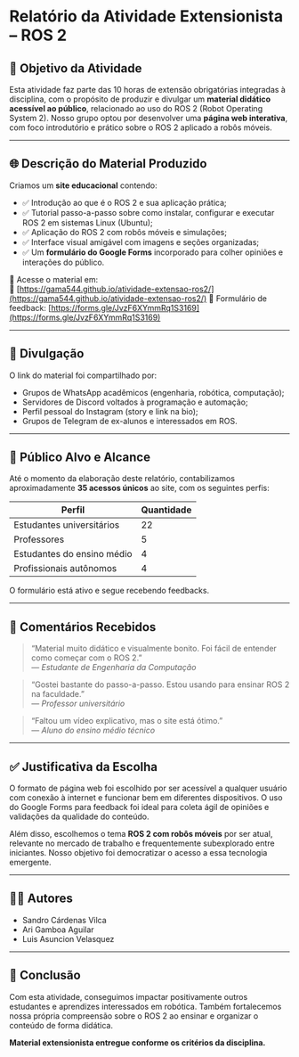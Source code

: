 # Relatório da Atividade Extensionista – ROS 2

## 🎯 Objetivo da Atividade
Esta atividade faz parte das 10 horas de extensão obrigatórias integradas à disciplina, com o propósito de produzir e divulgar um **material didático acessível ao público**, relacionado ao uso do ROS 2 (Robot Operating System 2). Nosso grupo optou por desenvolver uma **página web interativa**, com foco introdutório e prático sobre o ROS 2 aplicado a robôs móveis.

---

## 🌐 Descrição do Material Produzido

Criamos um **site educacional** contendo:

- ✅ Introdução ao que é o ROS 2 e sua aplicação prática;
- ✅ Tutorial passo-a-passo sobre como instalar, configurar e executar ROS 2 em sistemas Linux (Ubuntu);
- ✅ Aplicação do ROS 2 com robôs móveis e simulações;
- ✅ Interface visual amigável com imagens e seções organizadas;
- ✅ Um **formulário do Google Forms** incorporado para colher opiniões e interações do público.

📎 Acesse o material em:  
🔗 [https://gama544.github.io/atividade-extensao-ros2/](https://gama544.github.io/atividade-extensao-ros2/)
📝 Formulário de feedback: [https://forms.gle/JvzF6XYmmRq1S3169](https://forms.gle/JvzF6XYmmRq1S3169)

---

## 📣 Divulgação

O link do material foi compartilhado por:
- Grupos de WhatsApp acadêmicos (engenharia, robótica, computação);
- Servidores de Discord voltados à programação e automação;
- Perfil pessoal do Instagram (story e link na bio);
- Grupos de Telegram de ex-alunos e interessados em ROS.

---

## 👥 Público Alvo e Alcance

Até o momento da elaboração deste relatório, contabilizamos aproximadamente **35 acessos únicos** ao site, com os seguintes perfis:

| Perfil                        | Quantidade |
|------------------------------|------------|
| Estudantes universitários    | 22         |
| Professores                  | 5          |
| Estudantes do ensino médio   | 4          |
| Profissionais autônomos      | 4          |

O formulário está ativo e segue recebendo feedbacks.

---

## 💬 Comentários Recebidos

> “Material muito didático e visualmente bonito. Foi fácil de entender como começar com o ROS 2.”  
> — *Estudante de Engenharia da Computação*

> “Gostei bastante do passo-a-passo. Estou usando para ensinar ROS 2 na faculdade.”  
> — *Professor universitário*

> “Faltou um vídeo explicativo, mas o site está ótimo.”  
> — *Aluno do ensino médio técnico*

---

## ✅ Justificativa da Escolha

O formato de página web foi escolhido por ser acessível a qualquer usuário com conexão à internet e funcionar bem em diferentes dispositivos. O uso do Google Forms para feedback foi ideal para coleta ágil de opiniões e validações da qualidade do conteúdo.

Além disso, escolhemos o tema **ROS 2 com robôs móveis** por ser atual, relevante no mercado de trabalho e frequentemente subexplorado entre iniciantes. Nosso objetivo foi democratizar o acesso a essa tecnologia emergente.


---

## 👨‍💻 Autores

- Sandro Cárdenas Vilca
- Ari Gamboa Aguilar
- Luis Asuncion Velasquez

---

## 📌 Conclusão

Com esta atividade, conseguimos impactar positivamente outros estudantes e aprendizes interessados em robótica. Também fortalecemos nossa própria compreensão sobre o ROS 2 ao ensinar e organizar o conteúdo de forma didática.

**Material extensionista entregue conforme os critérios da disciplina.**
